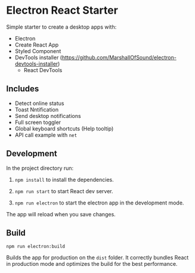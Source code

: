 # Electron React Starter

Simple starter to create a desktop apps with:

- Electron
- Create React App
- Styled Component
- DevTools installer (<https://github.com/MarshallOfSound/electron-devtools-installer>)
  - React DevTools

## Includes

- Detect online status
- Toast Nntification
- Send desktop notifications
- Full screen toggler
- Global keyboard shortcuts (Help tooltip)
- API call example with `net`

## Development

In the project directory run:

1. `npm install` to install the dependencies.

2. `npm run start` to start React dev server.

3. `npm run electron` to start the electron app in the development mode.

The app will reload when you save changes.

## Build

`npm run electron:build`

Builds the app for production on the `dist` folder.
It correctly bundles React in production mode and optimizes the build for the best performance.
